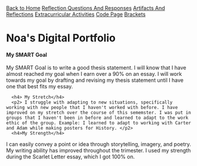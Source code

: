 <!DOCTYPE html> 
<html>
<header> <title>Noa's Portfolio</title> </header>
    
<a href="index.html">Back to Home</a>
<a href="questions.html">Reflection Questions And Responses</a> 
<a href="artifact%20index.html">Artifacts And Reflections</a>
<a href="ec%20index.html">Extracurricular Activities</a>
<a href="techpage.html">Code Page</a>
<a href="http://brackets.io/">Brackets</a>
   <link rel="stylesheet" href="style.css">
  <body>
  <h1>Noa's Digital Portfolio</h1>
      <h4>My SMART Goal</h4>
      <p2>
          My SMART Goal is to write a good thesis statement. I will know that I have almost reached my goal when I earn over a 90% on an essay. I will work towards my goal by drafting and revising my thesis statement until I have one that best fits my essay.
      </p2>
      
      <h4> My Stretch</h4>
      <p2> I struggle with adapting to new situations, specifically working with new people that I haven't worked with before. I have improved on my stretch over the course of this sememster. I was put in groups that I haven't been in before and learned to adapt to the work ethic of the group. Example: I learned to adapt to working with Carter and Adam while making posters for History. </p2>
      <h4>My Strength</h4>
<p2>
    I can easily convey a point or idea through storytelling, imagery, and poetry. My writing ability has improved throughout the trimester. I used my strength during the Scarlet Letter essay, which I got 100% on.
      </p2>
      
 </body>
</html>
